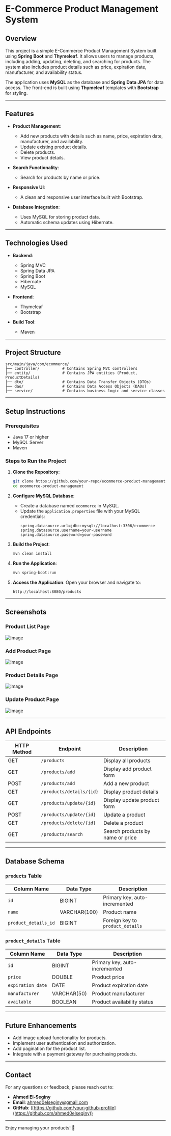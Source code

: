 # E-Commerce Product Management System

## Overview

This project is a simple E-Commerce Product Management System built using **Spring Boot** and **Thymeleaf**. It allows users to manage products, including adding, updating, deleting, and searching for products. The system also includes product details such as price, expiration date, manufacturer, and availability status.

The application uses **MySQL** as the database and **Spring Data JPA** for data access. The front-end is built using **Thymeleaf** templates with **Bootstrap** for styling.

---

## Features

- **Product Management**:
  - Add new products with details such as name, price, expiration date, manufacturer, and availability.
  - Update existing product details.
  - Delete products.
  - View product details.

- **Search Functionality**:
  - Search for products by name or price.

- **Responsive UI**:
  - A clean and responsive user interface built with Bootstrap.

- **Database Integration**:
  - Uses MySQL for storing product data.
  - Automatic schema updates using Hibernate.

---

## Technologies Used

- **Backend**:
  - Spring MVC
  - Spring Data JPA
  - Spring Boot
  - Hibernate
  - MySQL


- **Frontend**:
  - Thymeleaf
  - Bootstrap

- **Build Tool**:
  - Maven

---

## Project Structure

```
src/main/java/com/ecommerce/
├── controller/          # Contains Spring MVC controllers
├── entity/              # Contains JPA entities (Product, ProductDetails)
├── dto/                 # Contains Data Transfer Objects (DTOs)
├── dao/                 # Contains Data Access Objects (DAOs)
├── service/             # Contains business logic and service classes
```

---

## Setup Instructions

### Prerequisites

- Java 17 or higher
- MySQL Server
- Maven

### Steps to Run the Project

1. **Clone the Repository**:
   ```bash
   git clone https://github.com/your-repo/ecommerce-product-management.git
   cd ecommerce-product-management
   ```

2. **Configure MySQL Database**:
   - Create a database named `ecommerce` in MySQL.
   - Update the `application.properties` file with your MySQL credentials:
     ```properties
     spring.datasource.url=jdbc:mysql://localhost:3306/ecommerce
     spring.datasource.username=your-username
     spring.datasource.password=your-password
     ```

3. **Build the Project**:
   ```bash
   mvn clean install
   ```

4. **Run the Application**:
   ```bash
   mvn spring-boot:run
   ```

5. **Access the Application**:
   Open your browser and navigate to:
   ```
   http://localhost:8080/products
   ```

---

## Screenshots

### Product List Page
![image](https://github.com/user-attachments/assets/2b64b3ba-6cf2-47ac-83a8-8f03f4b10239)


### Add Product Page
![image](https://github.com/user-attachments/assets/e33a4e60-936d-47ed-8cb4-ce93740f785a)


### Product Details Page
![image](https://github.com/user-attachments/assets/08f7b074-8a20-4629-89e1-93d31e23b94e)

### Update Product Page
![image](https://github.com/user-attachments/assets/efa502f1-a3cd-4fd5-8a6b-4d9f1d56f577)

---

## API Endpoints

| HTTP Method | Endpoint                | Description                          |
|-------------|-------------------------|--------------------------------------|
| GET         | `/products`             | Display all products                 |
| GET         | `/products/add`         | Display add product form             |
| POST        | `/products/add`         | Add a new product                    |
| GET         | `/products/details/{id}`| Display product details              |
| GET         | `/products/update/{id}` | Display update product form          |
| POST        | `/products/update/{id}` | Update a product                     |
| GET         | `/products/delete/{id}` | Delete a product                     |
| GET         | `/products/search`      | Search products by name or price     |

---

## Database Schema

### `products` Table
| Column Name       | Data Type     | Description                     |
|-------------------|---------------|---------------------------------|
| `id`              | BIGINT        | Primary key, auto-incremented   |
| `name`            | VARCHAR(100)  | Product name                    |
| `product_details_id` | BIGINT     | Foreign key to `product_details`|

### `product_details` Table
| Column Name       | Data Type     | Description                     |
|-------------------|---------------|---------------------------------|
| `id`              | BIGINT        | Primary key, auto-incremented   |
| `price`           | DOUBLE        | Product price                   |
| `expiration_date` | DATE          | Product expiration date         |
| `manufacturer`    | VARCHAR(50)   | Product manufacturer            |
| `available`       | BOOLEAN       | Product availability status     |

---

## Future Enhancements

- Add image upload functionality for products.
- Implement user authentication and authorization.
- Add pagination for the product list.
- Integrate with a payment gateway for purchasing products.

---

## Contact

For any questions or feedback, please reach out to:
- **Ahmed El-Seginy**  
- **Email**: ahmed0elseginy@gmail.com  
- **GitHub**: ([https://github.com/your-github-profile](https://github.com/ahmed0elseginy))

---

Enjoy managing your products! 🚀
